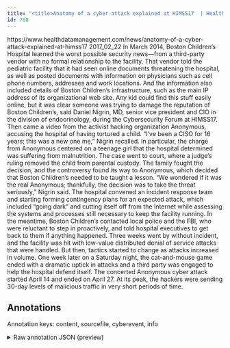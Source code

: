 ```yaml
---
title: "<title>Anatomy of a cyber attack explained at HIMSS17  | Health Data Management</title>"
id: 708
---
```


<title>Anatomy of a cyber attack explained at HIMSS17  | Health Data Management</title>
<source> https://www.healthdatamanagement.com/news/anatomy-of-a-cyber-attack-explained-at-himss17 </source>
<date> 2017_02_22 </date>
<text>
In March 2014, Boston Children’s Hospital learned the worst possible security news—from a third-party vendor with no formal relationship to the facility.
That vendor told the pediatric facility that it had seen online documents threatening the hospital, as well as posted documents with information on physicians such as cell phone numbers, addresses and work locations.
And the information also included details of Boston Children’s infrastructure, such as the main IP address of its organizational web site.
Any kid could find this stuff easily online, but it was clear someone was trying to damage the reputation of Boston Children’s, said Daniel Nigrin, MD, senior vice president and CIO in the division of endocrinology, during the Cybersecurity Forum at HIMSS17.
Then came a video from the activist hacking organization Anonymous, accusing the hospital of having tortured a child.
“I’ve been a CISO for 16 years; this was a new one me,” Nigrin recalled.
In particular, the charge from Anonymous centered on a teenage girl that the hospital determined was suffering from malnutrition.
The case went to court, where a judge’s ruling removed the child from parental custody.
The family fought the decision, and the controversy found its way to Anonymous, which decided that Boston Children’s needed to be taught a lesson.
“We wondered if it was the real Anonymous; thankfully, the decision was to take the threat seriously,” Nigrin said.
The hospital convened an incident response team and starting forming contingency plans for an expected attack, which included “going dark” and cutting itself off from the Internet while assessing the systems and processes still necessary to keep the facility running.
In the meantime, Boston Children’s contacted local police and the FBI, who were reluctant to step in proactively, and told hospital executives to get back to them if anything happened.
Three weeks went by without incident, and the facility was hit with low-value distributed denial of service attacks that were handled.
But then, tactics started to change as attacks increased in volume.
One week later on a Saturday night, the cat-and-mouse game ended with a dramatic uptick in attacks and a third party was engaged to help the hospital defend itself.
The concerted Anonymous cyber attack started April 14 and ended on April 27.
At its peak, the hackers were sending 30-day levels of malicious traffic in very short periods of time.
</text>



## Annotations

Annotation keys: content, sourcefile, cyberevent, info

<details>
<summary>Raw annotation JSON (preview)</summary>

```json
{
  "content": "In March 2014, Boston Children\u2019s Hospital learned the worst possible security news\u2014from a third-party vendor with no formal relationship to the facility. That vendor told the pediatric facility that it had seen online documents threatening the hospital, as well as posted documents with information on physicians such as cell phone numbers, addresses and work locations. And the information also included details of Boston Children\u2019s infrastructure, such as the main IP address of its organizational web site. Any kid could find this stuff easily online, but it was clear someone was trying to damage the reputation of Boston Children\u2019s, said Daniel Nigrin, MD, senior vice president and CIO in the division of endocrinology, during the Cybersecurity Forum at HIMSS17. Then came a video from the activist hacking organization Anonymous, accusing the hospital of having tortured a child. \u201cI\u2019ve been a CISO for 16 years; this was a new one me,\u201d Nigrin recalled. In particular, the charge from Anonymous centered on a teenage girl that the hospital determined was suffering from malnutrition. The case went to court, where a judge\u2019s ruling removed the child from parental custody. The family fought the decision, and the controversy found its way to Anonymous, which decided that Boston Children\u2019s needed to be taught a lesson. \u201cWe wondered if it was the real Anonymous; thankfully, the decision was to take the threat seriously,\u201d Nigrin said. The hospital convened an incident response team and starting forming contingency plans for an expected attack, which included \u201cgoing dark\u201d and cutting itself off from the Internet while assessing the systems and processes still necessary to keep the facility running. In the meantime, Boston Children\u2019s contacted local police and the FBI, who were reluctant to step in proactively, and told hospital executives to get back to them if anything happened. Three weeks went by without incident, and the facility was hit with low-value distributed denial of service attacks that were handled. But then, tactics started to change as attacks increased in volume. One week later on a Saturday night, the cat-and-mouse game ended with a dramatic uptick in attacks and a third party was engaged to help the hospital defend itself. The concerted Anonymous cyber attack started April 14 and ended on April 27. At its peak, the hackers were sending 30-day levels of malicious traffic in very short periods of time.",
  "sourcefile": "708.txt",
  "cyberevent": {
    "hopper": [
      {
        "index": 0,
        "events": [
          {
            "index": "E1",
            "type": "Attack",
            "realis": "Generic",
            "nugget": {
              "startOffset": 265,
              "index": "T1",
              "endOffset": 271,
              "text": "posted"
            },
            "argument": [
              {
                "index": "T2",
                "text": "information",
                "endOffset": 298,
                "role": {
                  "type": "Compromised-Data"
                },
                "startOffset": 287,
                "type": "Data"
              },
              {
                "index": "T3",
                "text": "physicians",
                "endOffset": 312,
                "role": {
                  "type": "Victim"
                },
                "startOffset": 302,
                "type": "Person"
              },
              {
                "index": "T6",
                "text": "work locations",
                "endOffset": 369,
                "role": {
                  "type": "Compromised-Data"
                },
                "startOffset": 355,
                "type": "Data"
              },
              {
                "index": "T5",
                "text": "addresses",
                "endOffset": 350,
                "role": {
                  "type": "Compromised-Data"
  
```
</details>
